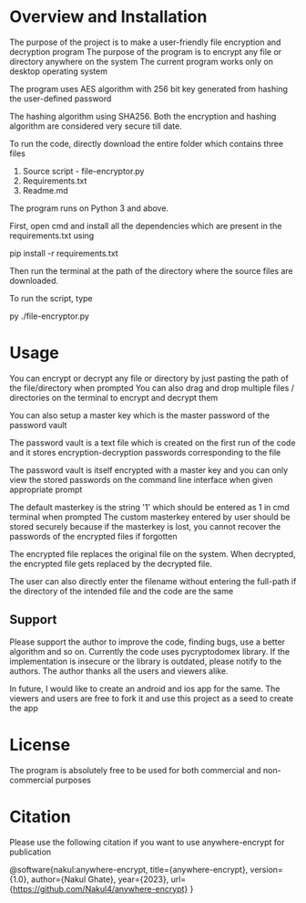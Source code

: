 # Overview and Installation

The purpose of the project is to make a user-friendly file encryption and decryption program
The purpose of the program is to encrypt any file or directory anywhere on the system
The current program works only on desktop operating system

The program uses AES algorithm with 256 bit key generated from hashing the user-defined password

The hashing algorithm using SHA256. Both the encryption and hashing algorithm are considered very secure till date.

To run the code, directly download the entire folder which contains three files
1. Source script - file-encryptor.py
2. Requirements.txt
3. Readme.md

The program runs on Python 3 and above.

First, open cmd and install all the dependencies which are present in the requirements.txt using

pip install -r requirements.txt

Then run the terminal at the path of the directory where the source files are downloaded.

To run the script, type 

py ./file-encryptor.py

# Usage

You can encrypt or decrypt any file or directory by just pasting the path of the file/directory when prompted
You can also drag and drop multiple files / directories on the terminal to encrypt and decrypt them


You can also setup a master key which is the master password of the password vault

The password vault is a text file which is created on the first run of the code and it stores encryption-decryption passwords corresponding to the file

The password vault is itself encrypted with a master key and you can only view the stored passwords on the command line interface when given appropriate prompt

The default masterkey is the string '1' which should be entered as 1 in cmd terminal when prompted
The custom masterkey entered by user should be stored securely because if the masterkey is lost, you cannot recover the passwords of the encrypted files if forgotten


The encrypted file replaces the original file on the system. When decrypted, the encrypted file gets replaced by the decrypted file.

The user can also directly enter the filename without entering the full-path if the directory of the intended file and the code are the same


## Support

Please support the author to improve the code, finding bugs, use a better algorithm and so on.
Currently the code uses pycryptodomex library. If the implementation is insecure or the library is outdated, please notify to the authors.
The author thanks all the users and viewers alike.

In future, I would like to create an android and ios app for the same. The viewers and users are free to fork it and use this project as a seed to create the app

# License

The program is absolutely free to be used for both commercial and non-commercial purposes

# Citation

Please use the following citation if you want to use anywhere-encrypt for publication

@software{nakul:anywhere-encrypt,
      title={anywhere-encrypt},
      version={1.0},
      author={Nakul Ghate},
      year={2023},
      url={https://github.com/Nakul4/anywhere-encrypt}
}